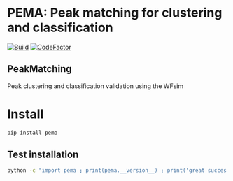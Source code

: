 # PEMA: Peak matching for clustering and classification
[![Build](https://github.com/XENONnT/pema/actions/workflows/test_package.yml/badge.svg)](https://github.com/XENONnT/pema/actions/workflows/test_package.yml)
[![CodeFactor](https://www.codefactor.io/repository/github/xenonnt/pema/badge)](https://www.codefactor.io/repository/github/xenonnt/pema)
## PeakMatching
Peak clustering and classification validation using the WFsim


# Install
```bash
pip install pema
```

## Test installation
```bash
python -c "import pema ; print(pema.__version__) ; print('great succes')
```

